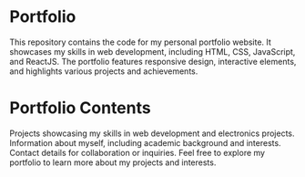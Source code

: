 # Portfolio
This repository contains the code for my personal portfolio website. It showcases my skills in web development, including HTML, CSS, JavaScript, and ReactJS. The portfolio features responsive design, interactive elements, and highlights various projects and achievements.

# Portfolio Contents
Projects showcasing my skills in web development and electronics projects.
Information about myself, including academic background and interests.
Contact details for collaboration or inquiries.
Feel free to explore my portfolio to learn more about my projects and interests.

